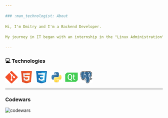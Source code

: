 ```yaml
---

### :man_technologist: About

Hi, I'm Dmitry and I'm a Backend Developer.

My journey in IT began with an internship in the "Linux Administration" course by IBA Group, where I underwent intensive training. After completing the internship, I spent a couple of months exploring various areas in IT, but backend development caught my attention the most. Currently, I am self-learning and actively searching for job opportunities. In addition, I assist newcomers in mastering backend development, contributing to the developer community.

---
```


### 💻 Technologies

<div>
  <img src="https://github.com/devicons/devicon/blob/master/icons/git/git-original.svg" title="git" alt="git" width="40" height="40"/>&nbsp
  <img src="https://github.com/devicons/devicon/blob/master/icons/html5/html5-original.svg" title="html5" alt="html5" width="40" height="40"/>&nbsp
  <img src="https://github.com/devicons/devicon/blob/master/icons/css3/css3-original.svg" title="css" alt="css" width="40" height="40"/>&nbsp
  <img src="https://github.com/devicons/devicon/blob/master/icons/python/python-original.svg" title="py" alt="py" width="40" height="40"/>&nbsp
  <img src="https://github.com/devicons/devicon/blob/master/icons/qt/qt-original.svg" title="qt" alt="qt" width="40" height="40"/>&nbsp
  <img src="https://github.com/devicons/devicon/blob/master/icons/postgresql/postgresql-original.svg" title="sql" alt="sql" width="40" height="40"/>&nbsp
</div>


---



### Codewars

![codewars](https://www.codewars.com/users/Puzyriny/badges/large)
